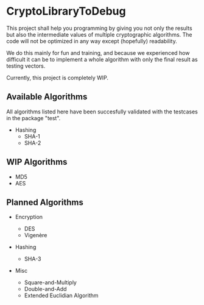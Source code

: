 # CryptoLibraryToDebug

This project shall help you programming by giving you not only the results but also the intermediate values of multiple cryptographic algorithms.
The code will not be optimized in any way except (hopefully) readability.

We do this mainly for fun and training, and because we experienced how difficult it can be
to implement a whole algorithm with only the final result as testing vectors.

Currently, this project is completely WIP.

## Available Algorithms

All algorithms listed here have been succesfully validated with the testcases in the package "test".

* Hashing
	* SHA-1
	* SHA-2

## WIP Algorithms

* MD5
* AES

## Planned Algorithms

* Encryption
	* DES
	* Vigenère

* Hashing
	* SHA-3

* Misc
	* Square-and-Multiply
	* Double-and-Add
	* Extended Euclidian Algorithm

